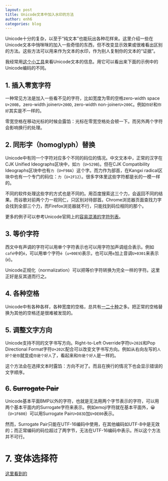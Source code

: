```yaml
---
layout: post
title: Unicode文本中加入水印的方法
author: enh6
categories: blog
---
```


Unicode十分的复杂，以至于“纯文本”也能玩出各种花样来。这里介绍一些在Unicode文本中悄咪咪的加入一些奇怪的东西，但不改变显示效果或很难看出区别的方法。这些方法可以用来作为文本的水印，作为别人复制你的文本的“证据”。

我经常用[这个小工具](https://bencrowder.github.io/unicode-inspector/)来看Unicode文本的信息。用它可以看出来下面的示例中的Unicode编码的不同。

## 1. 插入零宽字符

一种常见方法是加入一些看不见的字符，比如宽度为零的空格zero-width space `U+200B`，zero-width joiner`U+200D`, zero-width non-joiner`U+200C`。例如`你好`和`你​好`其实是不一样的。

零宽空格在移动光标的时候会露馅：光标在零宽空格处会顿一下。而另外两个字符会影响换行的处理。

## 2. 同形字（homoglyph）替换

Unicode中有同一个字符对应多个不同的码位的情况。中文文本中，正常的汉字在CJK Unified Ideographs区块中，如`力`（`U+529B`)。但在CJK Compatibility Ideographs区块中也有`力`（`U+F98A`）这个字。而力作为部首，在Kangxi radical区块中也有一个专门的码位：`⼒`（`U+2F12`）。很多字体里这些字符都是长的一模一样的。

不同的软件处理这些字的方式也是不同的。用百度搜索这三个力，会返回不同的结果。而谷歌对前两个力一视同仁，只区别对待部首。Chrome浏览器页面查找力字会找到全部三个力，而Firefox浏览器就不行，只能找到码位相同的那个。

更多的例子可以参考Unicode官网上的[容易混淆的字符列表](https://www.unicode.org/Public/security/latest/confusables.txt)。

## 3. 等价字符

西文中有声调的字符可以用单个字符表示也可以用字符加声调组合表示。例如`café`中的`é`，可以用单个字符`é`（`u+00E9`)表示，也可以用`e`加上音调`U+0301`来表示(`é`)。

Unicode正规化（normalization）可以把等价字符转换为完全一样的字符。这里正好是反其道而行之。

## 4. 各种空格

Unicode中有各种各样，各种宽度的空格，总共有[一二十种](https://en.wikipedia.org/wiki/Whitespace_character#Unicode)之多。把正常的空格替换为其他的空格还是很难被发现的。

## 5. 调整文字方向

Unicode支持不同的文字书写方向。Right-to-Left Override字符`U+202E`和Pop Directional Format字符`U+202C`配合可以改变文字书写方向。例如从右向左写的`人好个是你`就变成`‮人好个是你‬`了，看起来和`你是个好人`是一样的。

这个方法会在选择文本时露馅：方向不对了。而且在换行的情况下也会显示错误的文字顺序。

## 6. <del>Surrogate Pair</del>

Unicode基本平面BMP以外的字符，也就是无法用两个字节表示的字符，可以用两个基本平面内的Surrogate字符来表示。例如emoji字符就在基本平面外，😀（`U+1F600`）可以用Surrogate Pair`U+D83D`加`U+DE00`表示。

然而，Surrogate Pair只能在UTF-16编码中使用，在其他编码如UTF-8中是无效的；而正常编码的码位超过了两字节，无法在UTF-16编码中表示。所以这个方法并不可行。

# 7. 变体选择符

[这里看到的](https://paulbutler.org/2025/smuggling-arbitrary-data-through-an-emoji/)
